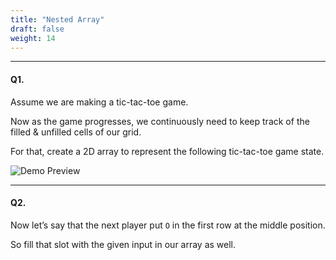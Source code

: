```yaml
---
title: "Nested Array"
draft: false
weight: 14
---
```


---

#### Q1.

Assume we are making a tic-tac-toe game.

Now as the game progresses, we continuously need to keep track of the filled & unfilled cells of our grid.

For that, create a 2D array to represent the following tic-tac-toe game state.

![Demo Preview](../../../../images/exercises/nested-array/demo-preview.png)

---

#### Q2.

Now let’s say that the next player put `O` in the first row at the middle position. 

So fill that slot with the given input in our array as well.